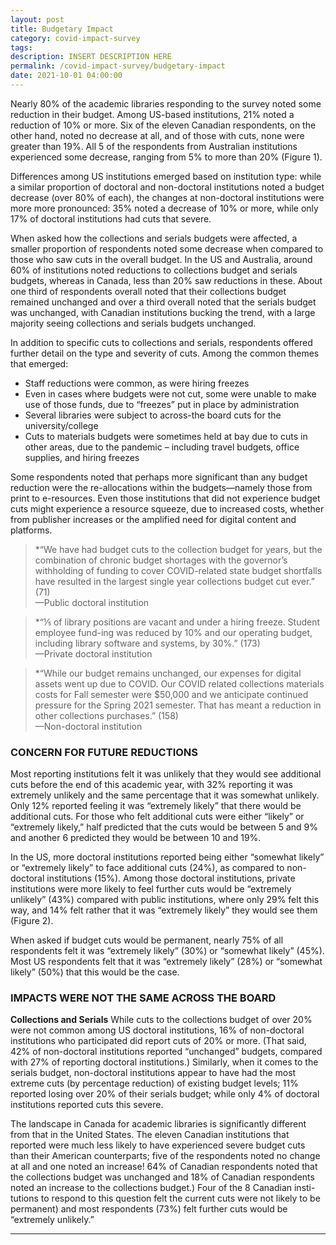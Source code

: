 ```yaml
---
layout: post
title: Budgetary Impact
category: covid-impact-survey
tags:
description: INSERT DESCRIPTION HERE 
permalink: /covid-impact-survey/budgetary-impact
date: 2021-10-01 04:00:00
---
```


Nearly 80% of the academic libraries responding to the survey noted some reduction in their budget. Among US-based institutions, 21% noted a reduction of 10% or more. Six of the eleven Canadian respondents, on the other hand, noted no decrease at all, and of those with cuts, none were greater than 19%. All 5 of the respondents from Australian institutions experienced some decrease, ranging from 5% to more than 20% (Figure 1).

Differences among US institutions emerged based on institution type: while a similar proportion of doctoral and non-doctoral institutions noted a budget decrease (over 80% of each), the changes at non-doctoral institutions were more more pronounced: 35% noted a decrease of 10% or more, while only 17% of doctoral institutions had cuts that severe.

When asked how the collections and serials budgets were affected, a smaller proportion of respondents noted some decrease when compared to those who saw cuts in the overall budget. In the US and Australia, around 60% of institutions noted reductions to collections budget and serials budgets, whereas in Canada, less than 20% saw reductions in these. About one third of respondents overall noted that their collections budget remained unchanged and over a third overall noted that the serials budget was unchanged, with Canadian institutions bucking the trend, with a large majority seeing collections and serials budgets unchanged. 

In addition to specific cuts to collections and serials, respondents offered further detail on the type and severity of cuts. Among the common themes that emerged:
* Staff reductions were common, as were hiring freezes
* Even in cases where budgets were not cut, some were unable to make use of those funds, due to “freezes” put in place by administration
* Several libraries were subject to across-the board cuts for the university/college
* Cuts to materials budgets were sometimes held at bay due to cuts in other areas, due to the pandemic – including travel budgets, office supplies, and hiring freezes

Some respondents noted that perhaps more significant than any budget reduction were the re-allocations within the budgets—namely those from print to e-resources. Even those institutions that did not experience budget cuts might experience a resource squeeze, due to increased costs, whether from publisher increases or the amplified need for digital content and platforms.

>*“We have had budget cuts to the collection budget for years, but the combination of chronic budget shortages with the governor’s withholding of funding to cover COVID-related state budget shortfalls have resulted in the largest single year collections budget cut ever.” (71)  
—Public doctoral institution

>*“⅕ of library positions are vacant and under a hiring freeze. Student employee fund-ing was reduced by 10% and our operating budget, including library software and systems, by 30%.” (173)  
—Private doctoral institution

>*“While our budget remains unchanged, our expenses for digital assets went up due to COVID. Our COVID related collections materials costs for Fall semester were $50,000 and we anticipate continued pressure for the Spring 2021 semester. That has meant a reduction in other collections purchases.” (158)  
—Non-doctoral institution

### CONCERN FOR FUTURE REDUCTIONS
Most reporting institutions felt it was unlikely that they would see additional cuts before the end of this academic year, with 32% reporting it was extremely unlikely and the same percentage that it was somewhat unlikely. Only 12% reported feeling it was “extremely likely” that there would be additional cuts. For those who felt additional cuts were either “likely” or “extremely likely,” half predicted that the cuts would be between 5 and 9% and another 6 predicted they would be between 10 and 19%. 

In the US, more doctoral institutions reported being either “somewhat likely” or “extremely likely” to face additional cuts (24%), as compared to non-doctoral institutions (15%). Among those doctoral institutions, private institutions were more likely to feel further cuts would be “extremely unlikely” (43%) compared with public institutions, where only 29% felt this way, and 14% felt rather that it was “extremely likely” they would see them (Figure 2). 

When asked if budget cuts would be permanent, nearly 75% of all respondents felt it was “extremely likely” (30%) or “somewhat likely” (45%). Most US respondents felt that it was “extremely likely” (28%) or “somewhat likely” (50%) that this would be the case.

### IMPACTS WERE NOT THE SAME ACROSS THE BOARD
**Collections and Serials**
While cuts to the collections budget of over 20% were not common among US doctoral institutions, 16% of non-doctoral institutions who participated did report cuts of 20% or more. (That said, 42% of non-doctoral institutions reported “unchanged” budgets, compared with 27% of reporting doctoral institutions.) Similarly, when it comes to the serials budget, non-doctoral institutions appear to have had the most extreme cuts (by percentage reduction) of existing budget levels; 11% reported losing over 20% of their serials budget; while only 4% of doctoral institutions reported cuts this severe. 

The landscape in Canada for academic libraries is significantly different from that in the United States. The eleven Canadian institutions that reported were much less likely to have experienced severe budget cuts than their American counterparts; five of the respondents noted no change at all and one noted an increase! 64% of Canadian respondents noted that the collections budget was unchanged and 18% of Canadian respondents noted an increase to the collections budget.) Four of the 8 Canadian insti-tutions to respond to this question felt the current cuts were not likely to be permanent) and most respondents (73%) felt further cuts would be “extremely unlikely.”


***

